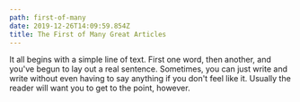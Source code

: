 ```yaml
---
path: first-of-many
date: 2019-12-26T14:09:59.854Z
title: The First of Many Great Articles
---
```

It all begins with a simple line of text. First one word, then another, and you've begun to lay out a real sentence. Sometimes, you can just write and write without even having to say anything if you don't feel like it. Usually the reader will want you to get to the point, however.
